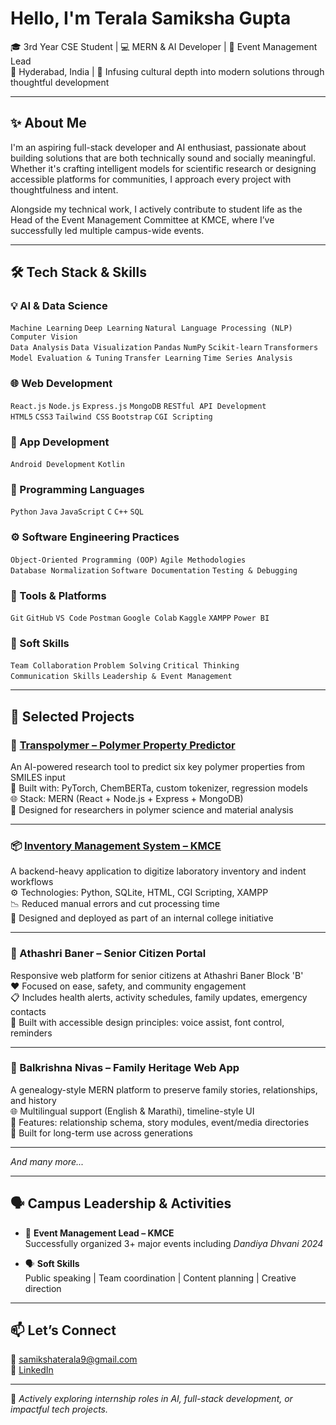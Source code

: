 #  Hello, I'm Terala Samiksha Gupta

🎓 3rd Year CSE Student | 💻 MERN & AI Developer | 🎯 Event Management Lead  
📍 Hyderabad, India | 🌿 Infusing cultural depth into modern solutions through thoughtful development

---

## ✨ About Me

I'm an aspiring full-stack developer and AI enthusiast, passionate about building solutions that are both technically sound and socially meaningful. Whether it's crafting intelligent models for scientific research or designing accessible platforms for communities, I approach every project with thoughtfulness and intent.

Alongside my technical work, I actively contribute to student life as the Head of the Event Management Committee at KMCE, where I’ve successfully led multiple campus-wide events.

---
## 🛠️ Tech Stack & Skills

### 💡 AI & Data Science  
`Machine Learning` `Deep Learning` `Natural Language Processing (NLP)` `Computer Vision`  
`Data Analysis` `Data Visualization` `Pandas` `NumPy` `Scikit-learn` `Transformers`  
`Model Evaluation & Tuning` `Transfer Learning` `Time Series Analysis`

### 🌐 Web Development  
`React.js` `Node.js` `Express.js` `MongoDB` `RESTful API Development`  
`HTML5` `CSS3` `Tailwind CSS` `Bootstrap` `CGI Scripting`

### 📱 App Development  
`Android Development` `Kotlin`

### 🧠 Programming Languages  
`Python` `Java` `JavaScript` `C` `C++` `SQL`

### ⚙️ Software Engineering Practices  
`Object-Oriented Programming (OOP)` `Agile Methodologies`  
`Database Normalization` `Software Documentation` `Testing & Debugging`

### 🧰 Tools & Platforms  
`Git` `GitHub` `VS Code` `Postman` `Google Colab` `Kaggle` `XAMPP` `Power BI`

### 🌟 Soft Skills  
`Team Collaboration` `Problem Solving` `Critical Thinking`  
`Communication Skills` `Leadership & Event Management`

 

---

## 📂 Selected Projects

### 🔬 [Transpolymer – Polymer Property Predictor](https://github.com/tsamikshagupta/Transpolymer-PS)  
An AI-powered research tool to predict six key polymer properties from SMILES input  
🧪 Built with: PyTorch, ChemBERTa, custom tokenizer, regression models  
🌐 Stack: MERN (React + Node.js + Express + MongoDB)  
🧠 Designed for researchers in polymer science and material analysis  

---

### 📦 [Inventory Management System – KMCE](https://github.com/tsamikshagupta/inventory_management)  
A backend-heavy application to digitize laboratory inventory and indent workflows  
⚙️ Technologies: Python, SQLite, HTML, CGI Scripting, XAMPP  
📉 Reduced manual errors and cut processing time  
🏫 Designed and deployed as part of an internal college initiative  

---

### 👵 Athashri Baner – Senior Citizen Portal  
Responsive web platform for senior citizens at Athashri Baner Block 'B'  
❤️ Focused on ease, safety, and community engagement  
📋 Includes health alerts, activity schedules, family updates, emergency contacts  
🧓 Built with accessible design principles: voice assist, font control, reminders  

---

### 🏡 Balkrishna Nivas – Family Heritage Web App  
A genealogy-style MERN platform to preserve family stories, relationships, and history  
🌐 Multilingual support (English & Marathi), timeline-style UI  
📁 Features: relationship schema, story modules, event/media directories  
🎯 Built for long-term use across generations  

---

*And many more...*

---

## 🗣️ Campus Leadership & Activities  

- 🎤 **Event Management Lead – KMCE**  
  Successfully organized 3+ major events including *Dandiya Dhvani 2024*

- 🗣️ **Soft Skills**  
  Public speaking | Team coordination | Content planning | Creative direction

---

## 📫 Let’s Connect  

📧 [samikshaterala9@gmail.com](mailto:samikshaterala9@gmail.com)  
🔗 [LinkedIn](https://www.linkedin.com/in/tsamikshagupta)

---

🎯 *Actively exploring internship roles in AI, full-stack development, or impactful tech projects.*
